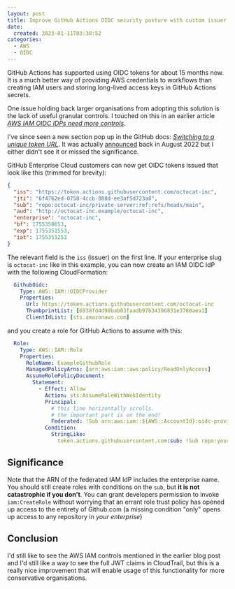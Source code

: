 ```yaml
---
layout: post
title: Improve GitHub Actions OIDC security posture with custom issuer
date:
  created: 2023-01-11T03:30:52
categories:
  - AWS
  - OIDC
---
```


<!-- more -->

GitHub Actions has supported using OIDC tokens for about 15 months now. It is
a much better way of providing AWS credentials to workflows than creating IAM users
and storing long-lived access keys in GitHub Actions secrets.

One issue holding back larger organisations from adopting this solution is the
lack of useful granular controls. I touched on this in an earlier article [_AWS IAM OIDC IDPs need more controls_][earlier].

I've since seen a new section pop up in the GitHub docs: [_Switching to a unique token URL_][docs].
It was actually [announced][announcement] back in August 2022 but I either didn't 
see it or missed the significance.

GitHub Enterprise Cloud customers can now get OIDC tokens issued that look like 
this (trimmed for brevity):

```json
{
  "iss": "https://token.actions.githubusercontent.com/octocat-inc",
  "jti": "6f4762ed-0758-4ccb-808d-ee3af5d723a8",
  "sub": "repo:octocat-inc/private-server:ref:refs/heads/main",
  "aud": "http://octocat-inc.example/octocat-inc",
  "enterprise": "octocat-inc",
  "bf": 1755350653,
  "exp": 1755351553,
  "iat": 1755351253
}
```

The relevant field is the `iss` (issuer) on the first line. If your enterprise 
slug is `octocat-inc` like in this example, you can now create an IAM OIDC IdP
with the following CloudFormation:

```yaml
  GithubOidc:
    Type: AWS::IAM::OIDCProvider
    Properties:
      Url: https://token.actions.githubusercontent.com/octocat-inc
      ThumbprintList: [6938fd4d98bab03faadb97b34396831e3780aea1]
      ClientIdList: [sts.amazonaws.com]
```

and you create a role for GitHub Actions to assume with this:

```yaml
  Role:
    Type: AWS::IAM::Role
    Properties:
      RoleName: ExampleGithubRole
      ManagedPolicyArns: [arn:aws:iam::aws:policy/ReadOnlyAccess]
      AssumeRolePolicyDocument:
        Statement:
          - Effect: Allow
            Action: sts:AssumeRoleWithWebIdentity
            Principal:
              # this line horizontally scrolls. 
              # the important part is on the end!
              Federated: !Sub arn:aws:iam::${AWS::AccountId}:oidc-provider/token.actions.githubusercontent.com/octocat-inc
            Condition:
              StringLike:
                token.actions.githubusercontent.com:sub: !Sub repo:your-org/your-repo:*
```

## Significance

Note that the ARN of the federated IAM IdP includes the enterprise name. You 
should still create roles with conditions on the `sub`, but **it is not 
catastrophic if you don't**. You can grant developers permission to invoke 
`iam:CreateRole` without worrying that an errant role trust policy has opened 
up access to the entirety of Github.com (a missing condition "only" opens up
access to any repository in _your enterprise_)

## Conclusion

I'd still like to see the AWS IAM controls mentioned in the earlier blog post
and I'd still like a way to see the full JWT claims in CloudTrail, but this
is a really nice improvement that will enable usage of this functionality for
more conservative organisations.

[earlier]: https://awsteele.com/blog/2021/10/12/aws-iam-oidc-idps-need-more-controls.html
[docs]: https://docs.github.com/en/enterprise-cloud@latest/actions/deployment/security-hardening-your-deployments/about-security-hardening-with-openid-connect#switching-to-a-unique-token-url
[announcement]: https://github.blog/changelog/2022-08-23-github-actions-enhancements-to-openid-connect-support-to-enable-secure-cloud-deployments-at-scale/
